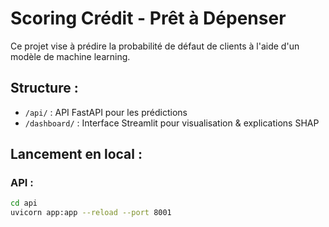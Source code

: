 # Scoring Crédit - Prêt à Dépenser

Ce projet vise à prédire la probabilité de défaut de clients à l'aide d'un modèle de machine learning.

## Structure :
- `/api/` : API FastAPI pour les prédictions
- `/dashboard/` : Interface Streamlit pour visualisation & explications SHAP

## Lancement en local :
### API :
```bash
cd api
uvicorn app:app --reload --port 8001
